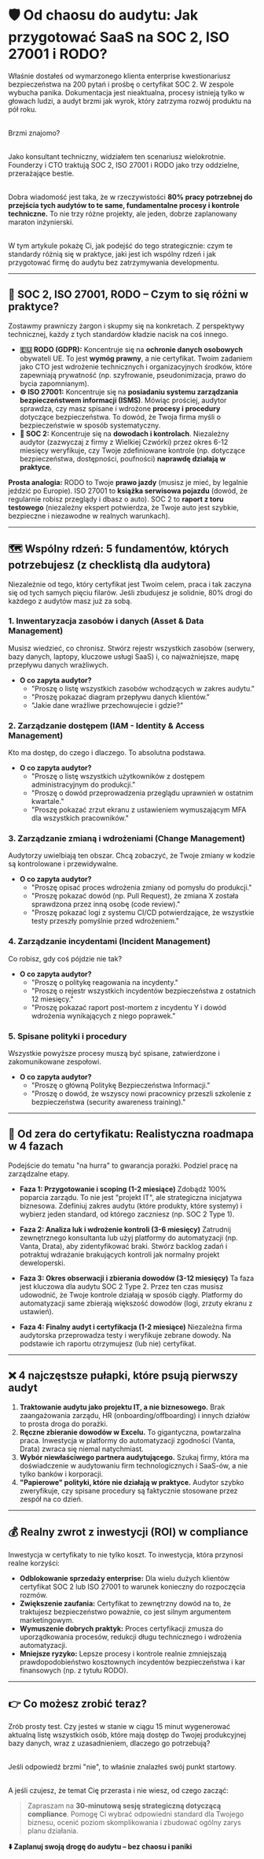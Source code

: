 # 🛡️ Od chaosu do audytu: Jak przygotować SaaS na SOC 2, ISO 27001 i RODO?

Właśnie dostałeś od wymarzonego klienta enterprise kwestionariusz bezpieczeństwa na 200 pytań i prośbę o certyfikat SOC 2. W zespole wybucha panika. Dokumentacja jest nieaktualna, procesy istnieją tylko w głowach ludzi, a audyt brzmi jak wyrok, który zatrzyma rozwój produktu na pół roku.

\
Brzmi znajomo?

\
Jako konsultant techniczny, widziałem ten scenariusz wielokrotnie. Founderzy i CTO traktują SOC 2, ISO 27001 i RODO jako trzy oddzielne, przerażające bestie.

\
Dobra wiadomość jest taka, że w rzeczywistości **80% pracy potrzebnej do przejścia tych audytów to te same, fundamentalne procesy i kontrole techniczne.** To nie trzy różne projekty, ale jeden, dobrze zaplanowany maraton inżynierski.

\
W tym artykule pokażę Ci, jak podejść do tego strategicznie: czym te standardy różnią się w praktyce, jaki jest ich wspólny rdzeń i jak przygotować firmę do audytu bez zatrzymywania developmentu.

---

## 🤯 SOC 2, ISO 27001, RODO – Czym to się różni w praktyce?

Zostawmy prawniczy żargon i skupmy się na konkretach. Z perspektywy technicznej, każdy z tych standardów kładzie nacisk na coś innego.

* **🇪🇺 RODO (GDPR):** Koncentruje się na **ochronie danych osobowych** obywateli UE. To jest **wymóg prawny**, a nie certyfikat. Twoim zadaniem jako CTO jest wdrożenie technicznych i organizacyjnych środków, które zapewniają prywatność (np. szyfrowanie, pseudonimizacja, prawo do bycia zapomnianym).
* **⚙️ ISO 27001:** Koncentruje się na **posiadaniu systemu zarządzania bezpieczeństwem informacji (ISMS)**. Mówiąc prościej, audytor sprawdza, czy masz spisane i wdrożone **procesy i procedury** dotyczące bezpieczeństwa. To dowód, że Twoja firma myśli o bezpieczeństwie w sposób systematyczny.
* **🧾 SOC 2:** Koncentruje się na **dowodach i kontrolach**. Niezależny audytor (zazwyczaj z firmy z Wielkiej Czwórki) przez okres 6-12 miesięcy weryfikuje, czy Twoje zdefiniowane kontrole (np. dotyczące bezpieczeństwa, dostępności, poufności) **naprawdę działają w praktyce**.

**Prosta analogia:** RODO to Twoje **prawo jazdy** (musisz je mieć, by legalnie jeździć po Europie). ISO 27001 to **książka serwisowa pojazdu** (dowód, że regularnie robisz przeglądy i dbasz o auto). SOC 2 to **raport z toru testowego** (niezależny ekspert potwierdza, że Twoje auto jest szybkie, bezpieczne i niezawodne w realnych warunkach).

---

## 🗺️ Wspólny rdzeń: 5 fundamentów, których potrzebujesz (z checklistą dla audytora)

Niezależnie od tego, który certyfikat jest Twoim celem, praca i tak zaczyna się od tych samych pięciu filarów. Jeśli zbudujesz je solidnie, 80% drogi do każdego z audytów masz już za sobą.

### 1. Inwentaryzacja zasobów i danych (Asset & Data Management)
Musisz wiedzieć, co chronisz. Stwórz rejestr wszystkich zasobów (serwery, bazy danych, laptopy, kluczowe usługi SaaS) i, co najważniejsze, mapę przepływu danych wrażliwych.
* **O co zapyta audytor?**
    * "Proszę o listę wszystkich zasobów wchodzących w zakres audytu."
    * "Proszę pokazać diagram przepływu danych klientów."
    * "Jakie dane wrażliwe przechowujecie i gdzie?"

### 2. Zarządzanie dostępem (IAM - Identity & Access Management)
Kto ma dostęp, do czego i dlaczego. To absolutna podstawa.
* **O co zapyta audytor?**
    * "Proszę o listę wszystkich użytkowników z dostępem administracyjnym do produkcji."
    * "Proszę o dowód przeprowadzenia przeglądu uprawnień w ostatnim kwartale."
    * "Proszę pokazać zrzut ekranu z ustawieniem wymuszającym MFA dla wszystkich pracowników."

### 3. Zarządzanie zmianą i wdrożeniami (Change Management)
Audytorzy uwielbiają ten obszar. Chcą zobaczyć, że Twoje zmiany w kodzie są kontrolowane i przewidywalne.
* **O co zapyta audytor?**
    * "Proszę opisać proces wdrożenia zmiany od pomysłu do produkcji."
    * "Proszę pokazać dowód (np. Pull Request), że zmiana X została sprawdzona przez inną osobę (code review)."
    * "Proszę pokazać logi z systemu CI/CD potwierdzające, że wszystkie testy przeszły pomyślnie przed wdrożeniem."

### 4. Zarządzanie incydentami (Incident Management)
Co robisz, gdy coś pójdzie nie tak?
* **O co zapyta audytor?**
    * "Proszę o politykę reagowania na incydenty."
    * "Proszę o rejestr wszystkich incydentów bezpieczeństwa z ostatnich 12 miesięcy."
    * "Proszę pokazać raport post-mortem z incydentu Y i dowód wdrożenia wynikających z niego poprawek."

### 5. Spisane polityki i procedury
Wszystkie powyższe procesy muszą być spisane, zatwierdzone i zakomunikowane zespołowi.
* **O co zapyta audytor?**
    * "Proszę o główną Politykę Bezpieczeństwa Informacji."
    * "Proszę o dowód, że wszyscy nowi pracownicy przeszli szkolenie z bezpieczeństwa (security awareness training)."

---

## 🚀 Od zera do certyfikatu: Realistyczna roadmapa w 4 fazach

Podejście do tematu "na hurra" to gwarancja porażki. Podziel pracę na zarządzalne etapy.

* **Faza 1: Przygotowanie i scoping (1-2 miesiące)**
    Zdobądź 100% poparcia zarządu. To nie jest "projekt IT", ale strategiczna inicjatywa biznesowa. Zdefiniuj zakres audytu (które produkty, które systemy) i wybierz jeden standard, od którego zaczniesz (np. SOC 2 Type 1).

* **Faza 2: Analiza luk i wdrożenie kontroli (3-6 miesięcy)**
    Zatrudnij zewnętrznego konsultanta lub użyj platformy do automatyzacji (np. Vanta, Drata), aby zidentyfikować braki. Stwórz backlog zadań i potraktuj wdrażanie brakujących kontroli jak normalny projekt deweloperski.

* **Faza 3: Okres obserwacji i zbierania dowodów (3-12 miesięcy)**
    Ta faza jest kluczowa dla audytu SOC 2 Type 2. Przez ten czas musisz udowodnić, że Twoje kontrole działają w sposób ciągły. Platformy do automatyzacji same zbierają większość dowodów (logi, zrzuty ekranu z ustawień).

* **Faza 4: Finalny audyt i certyfikacja (1-2 miesiące)**
    Niezależna firma audytorska przeprowadza testy i weryfikuje zebrane dowody. Na podstawie ich raportu otrzymujesz (lub nie) certyfikat.

---

## ❌ 4 najczęstsze pułapki, które psują pierwszy audyt

1.  **Traktowanie audytu jako projektu IT, a nie biznesowego.** Brak zaangażowania zarządu, HR (onboarding/offboarding) i innych działów to prosta droga do porażki.
2.  **Ręczne zbieranie dowodów w Excelu.** To gigantyczna, powtarzalna praca. Inwestycja w platformy do automatyzacji zgodności (Vanta, Drata) zwraca się niemal natychmiast.
3.  **Wybór niewłaściwego partnera audytującego.** Szukaj firmy, która ma doświadczenie w audytowaniu firm technologicznych i SaaS-ów, a nie tylko banków i korporacji.
4.  **"Papierowe" polityki, które nie działają w praktyce.** Audytor szybko zweryfikuje, czy spisane procedury są faktycznie stosowane przez zespół na co dzień.

---

## 💰 Realny zwrot z inwestycji (ROI) w compliance

Inwestycja w certyfikaty to nie tylko koszt. To inwestycja, która przynosi realne korzyści:
* **Odblokowanie sprzedaży enterprise:** Dla wielu dużych klientów certyfikat SOC 2 lub ISO 27001 to warunek konieczny do rozpoczęcia rozmów.
* **Zwiększenie zaufania:** Certyfikat to zewnętrzny dowód na to, że traktujesz bezpieczeństwo poważnie, co jest silnym argumentem marketingowym.
* **Wymuszenie dobrych praktyk:** Proces certyfikacji zmusza do uporządkowania procesów, redukcji długu technicznego i wdrożenia automatyzacji.
* **Mniejsze ryzyko:** Lepsze procesy i kontrole realnie zmniejszają prawdopodobieństwo kosztownych incydentów bezpieczeństwa i kar finansowych (np. z tytułu RODO).

---

## 👉 Co możesz zrobić teraz?

Zrób prosty test. Czy jesteś w stanie w ciągu 15 minut wygenerować aktualną listę wszystkich osób, które mają dostęp do Twojej produkcyjnej bazy danych, wraz z uzasadnieniem, dlaczego go potrzebują?

\
Jeśli odpowiedź brzmi "nie", to właśnie znalazłeś swój punkt startowy.

\
A jeśli czujesz, że temat Cię przerasta i nie wiesz, od czego zacząć:

> Zapraszam na **30-minutową sesję strategiczną dotyczącą compliance**. Pomogę Ci wybrać odpowiedni standard dla Twojego biznesu, ocenić poziom skomplikowania i zbudować ogólny zarys planu działania.

**⬇️ Zaplanuj swoją drogę do audytu – bez chaosu i paniki**

